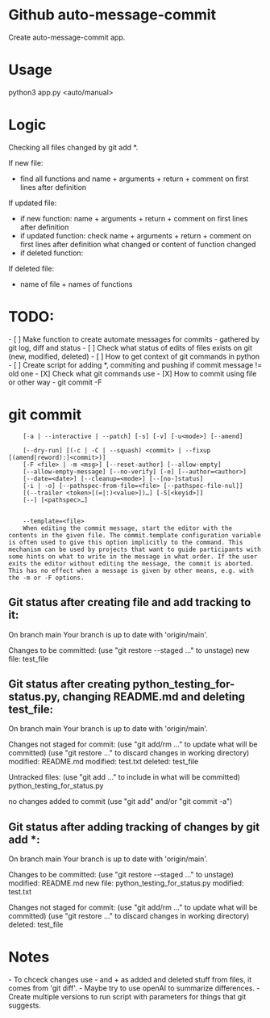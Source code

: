<h1>Github auto-message-commit</h1>

Create auto-message-commit app.

<h1>Usage</h1>

python3 app.py <auto/manual>


<h1>Logic</h1>
Checking all files changed by git add *.

If new file:
-	find all functions and name + arguments + return + comment on first lines after definition

If updated file:

-	if new function:
	name + arguments + return + comment on first lines after definition
-    if updated function:
	check name + arguments + return + comment on first lines after definition what changed or content of function changed
-    if deleted function:

If deleted file:
-    name of file + names of functions


<h1>TODO:</h1>
- [ ] Make function to create automate messages for commits - gathered by git log, diff and status
- [ ] Check what status of edits of files exists on git (new, modified, deleted)
- [ ] How to get context of git commands in python
- [ ] Create script for adding *, commiting and pushing if commit message != old one
- [X] Check what git commands use
- [X] How to commit using file or other way - git commit -F <file>
 


<h1>git commit</h1>

        [-a | --interactive | --patch] [-s] [-v] [-u<mode>] [--amend]

        [--dry-run] [(-c | -C | --squash) <commit> | --fixup [(amend|reword):]<commit>)]
        [-F <file> | -m <msg>] [--reset-author] [--allow-empty]
        [--allow-empty-message] [--no-verify] [-e] [--author=<author>]
        [--date=<date>] [--cleanup=<mode>] [--[no-]status]
        [-i | -o] [--pathspec-from-file=<file> [--pathspec-file-nul]]
        [(--trailer <token>[(=|:)<value>])…​] [-S[<keyid>]]
        [--] [<pathspec>…​]


        --template=<file>
        When editing the commit message, start the editor with the contents in the given file. The commit.template configuration variable is often used to give this option implicitly to the command. This mechanism can be used by projects that want to guide participants with some hints on what to write in the message in what order. If the user exits the editor without editing the message, the commit is aborted. This has no effect when a message is given by other means, e.g. with the -m or -F options.


<h2>Git status after creating file and add tracking to it:</h2>
On branch main
Your branch is up to date with 'origin/main'.


Changes to be committed:
  (use "git restore --staged <file>..." to unstage)
	new file:   test_file

<h2>Git status after creating python_testing_for-status.py, changing README.md and deleting test_file:</h2>
On branch main
Your branch is up to date with 'origin/main'.


Changes not staged for commit:
  (use "git add/rm <file>..." to update what will be committed)
  (use "git restore <file>..." to discard changes in working directory)
	modified:   README.md
	modified:   test.txt
	deleted:    test_file


Untracked files:
  (use "git add <file>..." to include in what will be committed)
	python_testing_for_status.py


no changes added to commit (use "git add" and/or "git commit -a")


<h2>Git status after adding tracking of changes by git add *:</h2>
On branch main
Your branch is up to date with 'origin/main'.


Changes to be committed:
  (use "git restore --staged <file>..." to unstage)
	modified:   README.md
	new file:   python_testing_for_status.py
	modified:   test.txt


Changes not staged for commit:
  (use "git add/rm <file>..." to update what will be committed)
  (use "git restore <file>..." to discard changes in working directory)
	deleted:    test_file


<h1>Notes</h1>
- To chceck changes use - and + as added and deleted stuff from files, it comes from 'git diff'.
- Maybe try to use openAI to summarize differences.
- Create multiple versions to run script with parameters for things that git suggests.